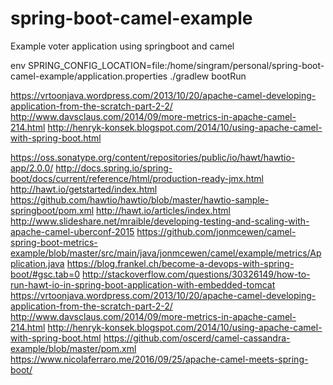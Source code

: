 # spring-boot-camel-example
Example voter application using springboot and camel

env SPRING_CONFIG_LOCATION=file:/home/singram/personal/spring-boot-camel-example/application.properties ./gradlew bootRun


https://vrtoonjava.wordpress.com/2013/10/20/apache-camel-developing-application-from-the-scratch-part-2-2/
http://www.davsclaus.com/2014/09/more-metrics-in-apache-camel-214.html
http://henryk-konsek.blogspot.com/2014/10/using-apache-camel-with-spring-boot.html

https://oss.sonatype.org/content/repositories/public/io/hawt/hawtio-app/2.0.0/
http://docs.spring.io/spring-boot/docs/current/reference/html/production-ready-jmx.html
http://hawt.io/getstarted/index.html
https://github.com/hawtio/hawtio/blob/master/hawtio-sample-springboot/pom.xml
http://hawt.io/articles/index.html
http://www.slideshare.net/mraible/developing-testing-and-scaling-with-apache-camel-uberconf-2015
https://github.com/jonmcewen/camel-spring-boot-metrics-example/blob/master/src/main/java/jonmcewen/camel/example/metrics/Application.java
https://blog.frankel.ch/become-a-devops-with-spring-boot/#gsc.tab=0
http://stackoverflow.com/questions/30326149/how-to-run-hawt-io-in-spring-boot-application-with-embedded-tomcat
https://vrtoonjava.wordpress.com/2013/10/20/apache-camel-developing-application-from-the-scratch-part-2-2/
http://www.davsclaus.com/2014/09/more-metrics-in-apache-camel-214.html
http://henryk-konsek.blogspot.com/2014/10/using-apache-camel-with-spring-boot.html
https://github.com/oscerd/camel-cassandra-example/blob/master/pom.xml
https://www.nicolaferraro.me/2016/09/25/apache-camel-meets-spring-boot/